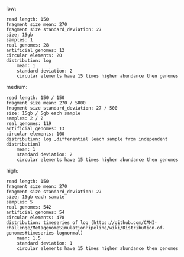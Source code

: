 
low:

    read length: 150
    fragment size mean: 270
    fragment size standard_deviation: 27
    size: 15gb
    samples: 1
    real genomes: 28
    artificial genomes: 12
    circular elements: 20
    distribution: log
        mean: 1
        standard deviation: 2
        circular elements have 15 times higher abundance then genomes

medium:

    read length: 150 / 150
    fragment size mean: 270 / 5000
    fragment size standard_deviation: 27 / 500
    size: 15gb / 5gb each sample
    samples: 2 / 2
    real genomes: 119
    artificial genomes: 13
    circular elements: 100
    distribution: log ,differential (each sample from independent distribution)
        mean: 1
        standard deviation: 2
        circular elements have 15 times higher abundance then genomes


high:

    read length: 150
    fragment size mean: 270
    fragment size standard_deviation: 27
    size: 15gb each sample
    samples: 5
    real genomes: 542
    artificial genomes: 54
    circular elements: 478
    distribution: timeseries of log (https://github.com/CAMI-challenge/MetagenomeSimulationPipeline/wiki/Distribution-of-genomes#timeseries-lognormal)
        mean: 1.5
        standard deviation: 1
        circular elements have 15 times higher abundance then genomes
